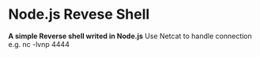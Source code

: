 # Node.js Revese Shell
**A simple Reverse shell writed in Node.js**
Use Netcat to handle connection e.g. nc -lvnp 4444
